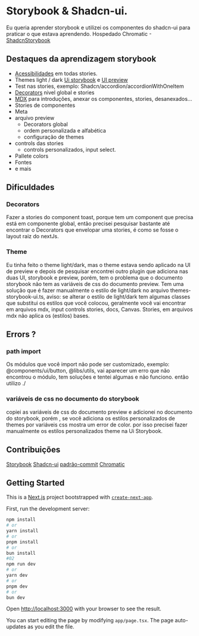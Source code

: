 # Storybook & Shadcn-ui.
Eu queria aprender storybook e utilizei os componentes do shadcn-ui para praticar o que estava aprendendo.
Hospedado Chromatic -[ShadcnStorybook](https://65711ecf32bae758b457ae34-uryqbzvojc.chromatic.com/?path=/docs/shadcn-button--docs)

## Destaques da aprendizagem storybook
- [Acessibilidades](https://storybook.js.org/addons/@storybook/addon-a11y) em todas stories.
- Themes light / dark [Ui storybook]() e [UI preview](https://storybook.js.org/recipes/tailwindcss)
- Test nas stories, exemplo: Shadcn/accordion/accordionWithOneItem
- [Decorators](https://storybook.js.org/docs/writing-stories/decorators) nivel global e stories
- [MDX](https://storybook.js.org/docs/writing-docs/mdx) para introduções, anexar os componentes, stories, desanexados...
- Stories de componentes
- Meta
- arquivo preview
  - Decorators global
  - ordem personalizada e alfabética
  - configuração de themes
- controls das stories
  - controls personalizados, input select.
- Pallete colors
- Fontes
- e mais

## Dificuldades
### Decorators 
Fazer a stories do component toast, porque tem um component <Toaster/> que precisa está em componente global, então precisei pesquisar bastante até encontrar o Decorators que envelopar uma stories, é como se fosse o layout raiz do nextJs.

### Theme
Eu tinha feito o theme light/dark, mas o theme estava sendo aplicado na UI de preview e depois de pesquisar encontrei outro plugin que adiciona nas duas UI, storybook e preview, porém, tem o problema que o documento storybook não tem as variáveis de css do documento preview. Tem uma solução que é fazer manualmente o estilo de light/dark no arquivo themes-storybook-ui.ts, aviso: se alterar o estilo de light/dark tem algumas classes que substitui os estilos que você colocou, geralmente você vai encontrar em arquivos mdx, input controls stories, docs,
Canvas.
Stories, em arquivos mdx não aplica os (estilos) bases.

## Errors ?
### path import
Os módulos que você import não pode ser customizado, exemplo: @components/ui/button, @libs/utils, vai aparecer um erro que não encontrou o módulo, tem soluções e tentei algumas e não funciono. então utilizo ./
### variáveis de css no documento do storybook
copiei as variáveis de css do documento preview e adicionei no documento do storybook, porém , se você adiciona os estilos personalizados de themes por variáveis css mostra um error de color. por isso precisei fazer manualmente os estilos personalizados theme na Ui Storybook.

## Contribuições 
[Storybook](https://storybook.js.org/)
[Shadcn-ui](https://ui.shadcn.com/)
[padrão-commit](https://github.com/iuricode/padroes-de-commits)
[Chromatic](chromatic.com)
## Getting Started

This is a [Next.js](https://nextjs.org/) project bootstrapped with [`create-next-app`](https://github.com/vercel/next.js/tree/canary/packages/create-next-app).

First, run the development server:

```bash
npm install
# or
yarn install
# or
pnpm install
# or
bun install 
#02
npm run dev
# or
yarn dev
# or
pnpm dev
# or
bun dev
```

Open [http://localhost:3000](http://localhost:3000) with your browser to see the result.

You can start editing the page by modifying `app/page.tsx`. The page auto-updates as you edit the file.

